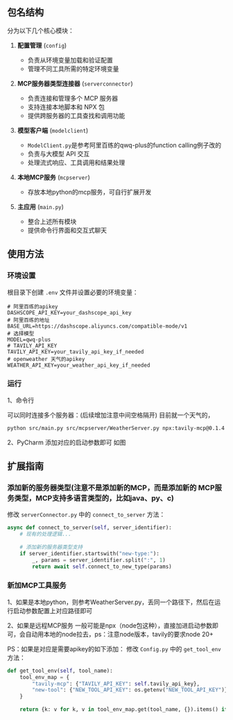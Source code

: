 [//]: # (# 模块化 MCP 客户端)

[//]: # ()
[//]: # (这是一个模块化、可扩展的 MCP &#40;Model Control Protocol&#41; 客户端实现，用于连接大模型 API 和多个工具服务器。)






## 包名结构

分为以下几个核心模块：

1. **配置管理** (`config`)
   - 负责从环境变量加载和验证配置
   - 管理不同工具所需的特定环境变量

2. **MCP服务器类型连接器** (`serverconnector`)
   - 负责连接和管理多个 MCP 服务器
   - 支持连接本地脚本和 NPX 包
   - 提供跨服务器的工具查找和调用功能

3. **模型客户端** (`modelclient`)
   - `ModelClient.py`是参考阿里百练的qwq-plus的function calling例子改的
   - 负责与大模型 API 交互
   - 处理流式响应、工具调用和结果处理

4. **本地MCP服务** (`mcpserver`)
   - 存放本地python的mcp服务，可自行扩展开发

5. **主应用** (`main.py`)
   - 整合上述所有模块
   - 提供命令行界面和交互式聊天

[//]: # (## 特性)

[//]: # ()
[//]: # (- 支持连接多个 MCP 服务器)

[//]: # (- 模块化设计便于扩展)

[//]: # (- 统一的工具调用接口)

[//]: # (- 改进的错误处理和日志记录)

[//]: # (- 支持流式输出和推理过程显示)

## 使用方法

### 环境设置

根目录下创建 `.env` 文件并设置必要的环境变量：

```
# 阿里百练的apikey
DASHSCOPE_API_KEY=your_dashscope_api_key
# 阿里百练的地址
BASE_URL=https://dashscope.aliyuncs.com/compatible-mode/v1
# 选择模型
MODEL=qwq-plus
# TAVILY_API_KEY
TAVILY_API_KEY=your_tavily_api_key_if_needed
# openweather 天气的apikey
WEATHER_API_KEY=your_weather_api_key_if_needed
```

### 运行
1、命令行

可以同时连接多个服务器：(后续增加注意中间空格隔开)
目前就一个天气的，

```bash
python src/main.py src/mcpserver/WeatherServer.py npx:tavily-mcp@0.1.4 
```

2、PyCharm
添加对应的启动参数即可
如图

## 扩展指南

### 添加新的服务器类型(注意不是添加新的MCP，而是添加新的 MCP服务类型，MCP支持多语言类型的，比如java、py、c)

修改 `serverConnector.py` 中的 `connect_to_server` 方法：

```python
async def connect_to_server(self, server_identifier):
    # 现有的处理逻辑...
    
    # 添加新的服务器类型支持
    if server_identifier.startswith("new-type:"):
        _, params = server_identifier.split(":", 1)
        return await self.connect_to_new_type(params)
```



### 新加MCP工具服务
1、如果是本地python，则参考WeatherServer.py，丢同一个路径下，然后在运行启动参数配置上对应路径即可

2、如果是远程MCP服务 一般可能是npx（node包这种），直接加进启动参数即可，会自动用本地的node拉去，ps：注意node版本，tavily的要求node 20+




PS：如果是对应是需要apikey的如下添加： 修改 `Config.py` 中的 `get_tool_env` 方法：

```python
def get_tool_env(self, tool_name):
    tool_env_map = {
        "tavily-mcp": {"TAVILY_API_KEY": self.tavily_api_key},
        "new-tool": {"NEW_TOOL_API_KEY": os.getenv("NEW_TOOL_API_KEY")}
    }
    
    return {k: v for k, v in tool_env_map.get(tool_name, {}).items() if v is not None}
```
